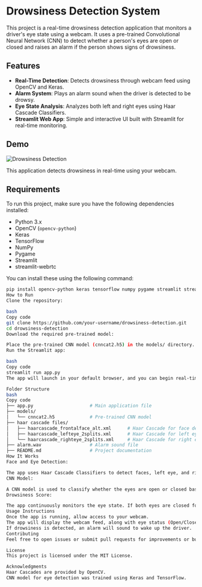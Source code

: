 # Drowsiness Detection System

This project is a real-time drowsiness detection application that monitors a driver's eye state using a webcam. It uses a pre-trained Convolutional Neural Network (CNN) to detect whether a person's eyes are open or closed and raises an alarm if the person shows signs of drowsiness.

## Features

- **Real-Time Detection**: Detects drowsiness through webcam feed using OpenCV and Keras.
- **Alarm System**: Plays an alarm sound when the driver is detected to be drowsy.
- **Eye State Analysis**: Analyzes both left and right eyes using Haar Cascade Classifiers.
- **Streamlit Web App**: Simple and interactive UI built with Streamlit for real-time monitoring.

## Demo
![Drowsiness Detection](https://cdn.hashnode.com/res/hashnode/image/upload/v1668417910288/bFctgCHVj.jpg)

This application detects drowsiness in real-time using your webcam.

## Requirements

To run this project, make sure you have the following dependencies installed:

- Python 3.x
- OpenCV (`opencv-python`)
- Keras
- TensorFlow
- NumPy
- Pygame
- Streamlit
- streamlit-webrtc

You can install these using the following command:

```bash
pip install opencv-python keras tensorflow numpy pygame streamlit streamlit-webrtc
How to Run
Clone the repository:

bash
Copy code
git clone https://github.com/your-username/drowsiness-detection.git
cd drowsiness-detection
Download the required pre-trained model:

Place the pre-trained CNN model (cnncat2.h5) in the models/ directory.
Run the Streamlit app:

bash
Copy code
streamlit run app.py
The app will launch in your default browser, and you can begin real-time drowsiness detection via your webcam.

Folder Structure
bash
Copy code
├── app.py                     # Main application file
├── models/
│   └── cnncat2.h5             # Pre-trained CNN model
├── haar cascade files/
│   ├── haarcascade_frontalface_alt.xml      # Haar Cascade for face detection
│   ├── haarcascade_lefteye_2splits.xml      # Haar Cascade for left eye detection
│   └── haarcascade_righteye_2splits.xml     # Haar Cascade for right eye detection
├── alarm.wav                  # Alarm sound file
├── README.md                  # Project documentation
How It Works
Face and Eye Detection:

The app uses Haar Cascade Classifiers to detect faces, left eye, and right eye in the webcam feed.
CNN Model:

A CNN model is used to classify whether the eyes are open or closed based on the eye regions extracted from the webcam feed.
Drowsiness Score:

The app continuously monitors the eye state. If both eyes are closed for a certain period (a score of 15), it triggers an alarm sound to alert the driver.
Usage Instructions
Once the app is running, allow access to your webcam.
The app will display the webcam feed, along with eye status (Open/Closed) and a drowsiness score.
If drowsiness is detected, an alarm will sound to wake up the driver.
Contributing
Feel free to open issues or submit pull requests for improvements or bug fixes.

License
This project is licensed under the MIT License.

Acknowledgments
Haar Cascades are provided by OpenCV.
CNN model for eye detection was trained using Keras and TensorFlow.
